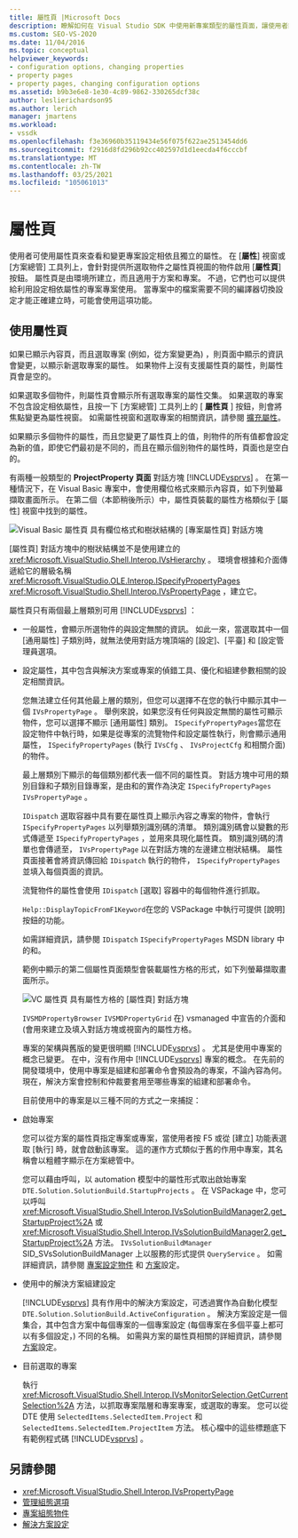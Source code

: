 ```yaml
---
title: 屬性頁 |Microsoft Docs
description: 瞭解如何在 Visual Studio SDK 中使用新專案類型的屬性頁面，讓使用者能夠查看和變更專案屬性。
ms.custom: SEO-VS-2020
ms.date: 11/04/2016
ms.topic: conceptual
helpviewer_keywords:
- configuration options, changing properties
- property pages
- property pages, changing configuration options
ms.assetid: b9b3e6e8-1e30-4c89-9862-330265dcf38c
author: leslierichardson95
ms.author: lerich
manager: jmartens
ms.workload:
- vssdk
ms.openlocfilehash: f3e36960b35119434e56f075f622ae2513454dd6
ms.sourcegitcommit: f2916d8fd296b92cc402597d1d1eecda4f6cccbf
ms.translationtype: MT
ms.contentlocale: zh-TW
ms.lasthandoff: 03/25/2021
ms.locfileid: "105061013"
---
```

# <a name="property-pages"></a>屬性頁
使用者可使用屬性頁來查看和變更專案設定相依且獨立的屬性。 在 [**屬性**] 視窗或 [方案總管] 工具列上，會針對提供所選取物件之屬性頁視圖的物件啟用 [**屬性頁**] 按鈕。 屬性頁是由環境所建立，而且適用于方案和專案。 不過，它們也可以提供給利用設定相依屬性的專案專案使用。 當專案中的檔案需要不同的編譯器切換設定才能正確建立時，可能會使用這項功能。

## <a name="using-property-pages"></a>使用屬性頁
 如果已顯示內容頁，而且選取專案 (例如，從方案變更為) ，則頁面中顯示的資訊會變更，以顯示新選取專案的屬性。 如果物件上沒有支援屬性頁的屬性，則屬性頁會是空的。

 如果選取多個物件，則屬性頁會顯示所有選取專案的屬性交集。 如果選取的專案不包含設定相依屬性，且按一下 [方案總管] 工具列上的 [ **屬性頁** ] 按鈕，則會將焦點變更為屬性視窗。 如需屬性視窗和選取專案的相關資訊，請參閱 [擴充屬性](../../extensibility/internals/extending-properties.md)。

 如果顯示多個物件的屬性，而且您變更了屬性頁上的值，則物件的所有值都會設定為新的值，即使它們最初是不同的，而且在顯示個別物件的屬性時，頁面也是空白的。

 有兩種一般類型的 **ProjectProperty 頁面** 對話方塊 [!INCLUDE[vsprvs](../../code-quality/includes/vsprvs_md.md)] 。 在第一種情況下，在 Visual Basic 專案中，會使用欄位格式來顯示內容頁，如下列螢幕擷取畫面所示。 在第二個（本節稍後所示）中，屬性頁裝載的屬性方格類似于 [屬性] 視窗中找到的屬性。

 ![Visual Basic 屬性頁](../../extensibility/internals/media/vsvbproppages.gif "vsVBPropPages") 具有欄位格式和樹狀結構的 [專案屬性頁] 對話方塊

 [屬性頁] 對話方塊中的樹狀結構並不是使用建立的 <xref:Microsoft.VisualStudio.Shell.Interop.IVsHierarchy> 。 環境會根據和介面傳遞給它的層級名稱 <xref:Microsoft.VisualStudio.OLE.Interop.ISpecifyPropertyPages> <xref:Microsoft.VisualStudio.Shell.Interop.IVsPropertyPage> ，建立它。

 屬性頁只有兩個最上層類別可用 [!INCLUDE[vsprvs](../../code-quality/includes/vsprvs_md.md)] ：

- 一般屬性，會顯示所選物件的與設定無關的資訊。 如此一來，當選取其中一個 [通用屬性] 子類別時，就無法使用對話方塊頂端的 [設定]、[平臺] 和 [設定管理員選項。

- 設定屬性，其中包含與解決方案或專案的偵錯工具、優化和組建參數相關的設定相關資訊。

  您無法建立任何其他最上層的類別，但您可以選擇不在您的執行中顯示其中一個 `IVsPropertyPage` 。 舉例來說，如果您沒有任何與設定無關的屬性可顯示物件，您可以選擇不顯示 [通用屬性] 類別。 `ISpecifyPropertyPages`當您在設定物件中執行時，如果是從專案的流覽物件和設定屬性執行，則會顯示通用屬性， `ISpecifyPropertyPages` (執行 `IVsCfg` 、 `IVsProjectCfg` 和相關介面) 的物件。

  最上層類別下顯示的每個類別都代表一個不同的屬性頁。 對話方塊中可用的類別目錄和子類別目錄專案，是由和的實作為決定 `ISpecifyPropertyPages` `IVsPropertyPage` 。

  `IDispatch` 選取容器中具有要在屬性頁上顯示內容之專案的物件，會執行 `ISpecifyPropertyPages` 以列舉類別識別碼的清單。 類別識別碼會以變數的形式傳遞至 `ISpecifyPropertyPages` ，並用來具現化屬性頁。 類別識別碼的清單也會傳遞至， `IVsPropertyPage` 以在對話方塊的左邊建立樹狀結構。 屬性頁面接著會將資訊傳回給 `IDispatch` 執行的物件， `ISpecifyPropertyPages` 並填入每個頁面的資訊。

  流覽物件的屬性會使用 `IDispatch` [選取] 容器中的每個物件進行抓取。

  `Help::DisplayTopicFromF1Keyword`在您的 VSPackage 中執行可提供 [說明] 按鈕的功能。

  如需詳細資訊，請參閱 `IDispatch` `ISpecifyPropertyPages` MSDN library 中的和。

  範例中顯示的第二個屬性頁面類型會裝載屬性方格的形式，如下列螢幕擷取畫面所示。

  ![VC 屬性頁](../../extensibility/internals/media/vsvcproppages.gif "vsVCPropPages") 具有屬性方格的 [屬性頁] 對話方塊

  `IVSMDPropertyBrowser` `IVSMDPropertyGrid` 在) vsmanaged 中宣告的介面和 (會用來建立及填入對話方塊或視窗內的屬性方格。

  專案的架構與舊版的變更很明顯 [!INCLUDE[vsprvs](../../code-quality/includes/vsprvs_md.md)] 。 尤其是使用中專案的概念已變更。 在中，沒有作用中 [!INCLUDE[vsprvs](../../code-quality/includes/vsprvs_md.md)] 專案的概念。 在先前的開發環境中，使用中專案是組建和部署命令會預設為的專案，不論內容為何。 現在，解決方案會控制和仲裁要套用至哪些專案的組建和部署命令。

  目前使用中的專案是以三種不同的方式之一來捕捉：

- 啟始專案

   您可以從方案的屬性頁指定專案或專案，當使用者按 F5 或從 [建立] 功能表選取 [執行] 時，就會啟動該專案。 這的運作方式類似于舊的作用中專案，其名稱會以粗體字顯示在方案總管中。

   您可以藉由呼叫，以 automation 模型中的屬性形式取出啟始專案 `DTE.Solution.SolutionBuild.StartupProjects` 。 在 VSPackage 中，您可以呼叫 <xref:Microsoft.VisualStudio.Shell.Interop.IVsSolutionBuildManager2.get_StartupProject%2A> 或 <xref:Microsoft.VisualStudio.Shell.Interop.IVsSolutionBuildManager2.get_StartupProject%2A> 方法。 `IVsSolutionBuildManager` SID_SVsSolutionBuildManager 上以服務的形式提供 `QueryService` 。 如需詳細資訊，請參閱 [專案設定物件](../../extensibility/internals/project-configuration-object.md) 和 [方案](../../extensibility/internals/solution-configuration.md)設定。

- 使用中的解決方案組建設定

   [!INCLUDE[vsprvs](../../code-quality/includes/vsprvs_md.md)] 具有作用中的解決方案設定，可透過實作為自動化模型 `DTE.Solution.SolutionBuild.ActiveConfiguration` 。 解決方案設定是一個集合，其中包含方案中每個專案的一個專案設定 (每個專案在多個平臺上都可以有多個設定，) 不同的名稱。 如需與方案的屬性頁相關的詳細資訊，請參閱 [方案](../../extensibility/internals/solution-configuration.md)設定。

- 目前選取的專案

   執行 <xref:Microsoft.VisualStudio.Shell.Interop.IVsMonitorSelection.GetCurrentSelection%2A> 方法，以抓取專案階層和專案專案，或選取的專案。 您可以從 DTE 使用 `SelectedItems.SelectedItem.Project` 和 `SelectedItems.SelectedItem.ProjectItem` 方法。 核心檔中的這些標題底下有範例程式碼 [!INCLUDE[vsprvs](../../code-quality/includes/vsprvs_md.md)] 。

## <a name="see-also"></a>另請參閱
- <xref:Microsoft.VisualStudio.Shell.Interop.IVsPropertyPage>
- [管理組態選項](../../extensibility/internals/managing-configuration-options.md)
- [專案組態物件](../../extensibility/internals/project-configuration-object.md)
- [解決方案設定](../../extensibility/internals/solution-configuration.md)

